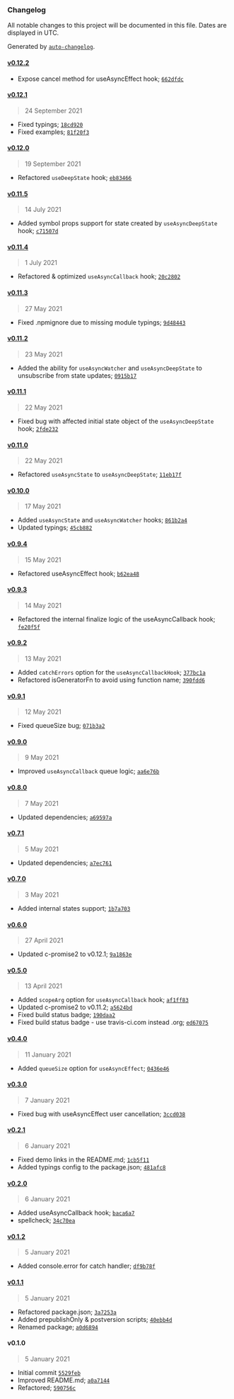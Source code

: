 ### Changelog

All notable changes to this project will be documented in this file. Dates are displayed in UTC.

Generated by [`auto-changelog`](https://github.com/CookPete/auto-changelog).

#### [v0.12.2](https://github.com/DigitalBrainJS/use-async-effect/compare/v0.12.1...v0.12.2)

- Expose cancel method for useAsyncEffect hook; [`662dfdc`](https://github.com/DigitalBrainJS/use-async-effect/commit/662dfdc2cc495e782ea1869b25edba895dec1b8d)

#### [v0.12.1](https://github.com/DigitalBrainJS/use-async-effect/compare/v0.12.0...v0.12.1)

> 24 September 2021

- Fixed typings; [`18cd920`](https://github.com/DigitalBrainJS/use-async-effect/commit/18cd920ea4604b2f6c0b193e30afbefe24bfaae6)
- Fixed examples; [`81f20f3`](https://github.com/DigitalBrainJS/use-async-effect/commit/81f20f3afb86ff0fb6809b8f0516c41c46707ece)

#### [v0.12.0](https://github.com/DigitalBrainJS/use-async-effect/compare/v0.11.5...v0.12.0)

> 19 September 2021

- Refactored `useDeepState` hook; [`eb83466`](https://github.com/DigitalBrainJS/use-async-effect/commit/eb834667e8a7c893f7ef073e61f6233784c1e4e5)

#### [v0.11.5](https://github.com/DigitalBrainJS/use-async-effect/compare/v0.11.4...v0.11.5)

> 14 July 2021

- Added symbol props support for state created by `useAsyncDeepState` hook; [`c71507d`](https://github.com/DigitalBrainJS/use-async-effect/commit/c71507dac9624dda633c391a834cd6cb9267641b)

#### [v0.11.4](https://github.com/DigitalBrainJS/use-async-effect/compare/v0.11.3...v0.11.4)

> 1 July 2021

- Refactored & optimized `useAsyncCallback` hook; [`20c2802`](https://github.com/DigitalBrainJS/use-async-effect/commit/20c28023c6f26e7aa2125e074973219589c93878)

#### [v0.11.3](https://github.com/DigitalBrainJS/use-async-effect/compare/v0.11.2...v0.11.3)

> 27 May 2021

- Fixed .npmignore due to missing module typings; [`9d48443`](https://github.com/DigitalBrainJS/use-async-effect/commit/9d48443d70275973f4df050b41149bcc7be1758a)

#### [v0.11.2](https://github.com/DigitalBrainJS/use-async-effect/compare/v0.11.1...v0.11.2)

> 23 May 2021

- Added the ability for `useAsyncWatcher` and `useAsyncDeepState` to unsubscribe from state updates; [`0915b17`](https://github.com/DigitalBrainJS/use-async-effect/commit/0915b177375a29c6948f4c8e9d1a236425beb5d8)

#### [v0.11.1](https://github.com/DigitalBrainJS/use-async-effect/compare/v0.11.0...v0.11.1)

> 22 May 2021

- Fixed bug with affected initial state object of the `useAsyncDeepState` hook; [`2fde232`](https://github.com/DigitalBrainJS/use-async-effect/commit/2fde2327da6cd7935b2b50fd6b0073fa13fc5bdf)

#### [v0.11.0](https://github.com/DigitalBrainJS/use-async-effect/compare/v0.10.0...v0.11.0)

> 22 May 2021

- Refactored `useAsyncState` to `useAsyncDeepState`; [`11eb17f`](https://github.com/DigitalBrainJS/use-async-effect/commit/11eb17f8d5b005e4d700c925f9afffbd09eab0a8)

#### [v0.10.0](https://github.com/DigitalBrainJS/use-async-effect/compare/v0.9.4...v0.10.0)

> 17 May 2021

- Added `useAsyncState` and `useAsyncWatcher` hooks; [`861b2a4`](https://github.com/DigitalBrainJS/use-async-effect/commit/861b2a4d11f147049c9055d2b6dcd3001f30a0c5)
- Updated typings; [`45cb882`](https://github.com/DigitalBrainJS/use-async-effect/commit/45cb882a0e53fa568384d31d873a8dd469e4e624)

#### [v0.9.4](https://github.com/DigitalBrainJS/use-async-effect/compare/v0.9.3...v0.9.4)

> 15 May 2021

- Refactored useAsyncEffect hook; [`b62ea48`](https://github.com/DigitalBrainJS/use-async-effect/commit/b62ea48653db2199f742a7ea206940aa82beed0c)

#### [v0.9.3](https://github.com/DigitalBrainJS/use-async-effect/compare/v0.9.2...v0.9.3)

> 14 May 2021

- Refactored the internal finalize logic of the useAsyncCallback hook; [`fe20f5f`](https://github.com/DigitalBrainJS/use-async-effect/commit/fe20f5f59718366535ed43a9fbba3b486c513b90)

#### [v0.9.2](https://github.com/DigitalBrainJS/use-async-effect/compare/v0.9.1...v0.9.2)

> 13 May 2021

- Added `catchErrors` option for the `useAsyncCallbackHook`; [`377bc1a`](https://github.com/DigitalBrainJS/use-async-effect/commit/377bc1acc0671bb0aa7b4f64c387ef84b9826f78)
- Refactored isGeneratorFn to avoid using function name; [`390fdd6`](https://github.com/DigitalBrainJS/use-async-effect/commit/390fdd609c5c1ccfa0d52ff4f2b64b4f6ed18cb3)

#### [v0.9.1](https://github.com/DigitalBrainJS/use-async-effect/compare/v0.9.0...v0.9.1)

> 12 May 2021

- Fixed queueSize bug; [`071b3a2`](https://github.com/DigitalBrainJS/use-async-effect/commit/071b3a295244465292a08caa1df7bec140fa960e)

#### [v0.9.0](https://github.com/DigitalBrainJS/use-async-effect/compare/v0.8.0...v0.9.0)

> 9 May 2021

- Improved `useAsyncCallback` queue logic; [`aa6e76b`](https://github.com/DigitalBrainJS/use-async-effect/commit/aa6e76bd8e5a83b05ee65c7d1b2f7c0dcb03390f)

#### [v0.8.0](https://github.com/DigitalBrainJS/use-async-effect/compare/v0.7.1...v0.8.0)

> 7 May 2021

- Updated dependencies; [`a69597a`](https://github.com/DigitalBrainJS/use-async-effect/commit/a69597ad047d69bb09803bc7f48d78b4d170efd8)

#### [v0.7.1](https://github.com/DigitalBrainJS/use-async-effect/compare/v0.7.0...v0.7.1)

> 5 May 2021

- Updated dependencies; [`a7ec761`](https://github.com/DigitalBrainJS/use-async-effect/commit/a7ec7612833003c60c6bc4786de81cf5c827d4fa)

#### [v0.7.0](https://github.com/DigitalBrainJS/use-async-effect/compare/v0.6.0...v0.7.0)

> 3 May 2021

- Added internal states support; [`1b7a703`](https://github.com/DigitalBrainJS/use-async-effect/commit/1b7a703f2516dc82b13d872b3169cf2e795efbcb)

#### [v0.6.0](https://github.com/DigitalBrainJS/use-async-effect/compare/v0.5.0...v0.6.0)

> 27 April 2021

- Updated c-promise2 to v0.12.1; [`9a1863e`](https://github.com/DigitalBrainJS/use-async-effect/commit/9a1863e97cf6f5ad86c5f4c6d713d01f92d0a187)

#### [v0.5.0](https://github.com/DigitalBrainJS/use-async-effect/compare/v0.4.0...v0.5.0)

> 13 April 2021

- Added `scopeArg` option for `useAsyncCallback` hook; [`af1ff83`](https://github.com/DigitalBrainJS/use-async-effect/commit/af1ff836c10daa19237493b6b3d16b44bda0c0aa)
- Updated c-promise2 to v0.11.2; [`a5624bd`](https://github.com/DigitalBrainJS/use-async-effect/commit/a5624bdaa45e335d1dfd73dc99cb0f8b377b2cc1)
- Fixed build status badge; [`190daa2`](https://github.com/DigitalBrainJS/use-async-effect/commit/190daa2af2e8547c7fd1be0d4311c647c4c9bd6f)
- Fixed build status badge - use travis-ci.com instead .org; [`ed67075`](https://github.com/DigitalBrainJS/use-async-effect/commit/ed670752698106578316ebe2c80fd6ddde1c5140)

#### [v0.4.0](https://github.com/DigitalBrainJS/use-async-effect/compare/v0.3.0...v0.4.0)

> 11 January 2021

- Added `queueSize` option for `useAsyncEffect`; [`0436e46`](https://github.com/DigitalBrainJS/use-async-effect/commit/0436e46fc55309ccf5965221ba6389356e1b2259)

#### [v0.3.0](https://github.com/DigitalBrainJS/use-async-effect/compare/v0.2.1...v0.3.0)

> 7 January 2021

- Fixed bug with useAsyncEffect user cancellation; [`3ccd038`](https://github.com/DigitalBrainJS/use-async-effect/commit/3ccd03813d0b7e01132118de660f2b030967389e)

#### [v0.2.1](https://github.com/DigitalBrainJS/use-async-effect/compare/v0.2.0...v0.2.1)

> 6 January 2021

- Fixed demo links in the README.md; [`1cb5f11`](https://github.com/DigitalBrainJS/use-async-effect/commit/1cb5f11a5dc035d2755b8638b9844d726521f481)
- Added typings config to the package.json; [`481afc8`](https://github.com/DigitalBrainJS/use-async-effect/commit/481afc81612fe7c01b516cb11b9b8f084d63d3b1)

#### [v0.2.0](https://github.com/DigitalBrainJS/use-async-effect/compare/v0.1.2...v0.2.0)

> 6 January 2021

- Added useAsyncCallback hook; [`baca6a7`](https://github.com/DigitalBrainJS/use-async-effect/commit/baca6a73792cf47262f3a21eade60600ba8cf877)
- spellcheck; [`34c70ea`](https://github.com/DigitalBrainJS/use-async-effect/commit/34c70ea037f9e592a3d1f039948bf588e68dac6c)

#### [v0.1.2](https://github.com/DigitalBrainJS/use-async-effect/compare/v0.1.1...v0.1.2)

> 5 January 2021

- Added console.error for catch handler; [`df9b78f`](https://github.com/DigitalBrainJS/use-async-effect/commit/df9b78fa77a0a823436d96f7a14c80bcbe972fdc)

#### [v0.1.1](https://github.com/DigitalBrainJS/use-async-effect/compare/v0.1.0...v0.1.1)

> 5 January 2021

- Refactored package.json; [`3a7253a`](https://github.com/DigitalBrainJS/use-async-effect/commit/3a7253a9726f4f65acc0164838f226c81ff2ca8f)
- Added prepublishOnly & postversion scripts; [`40ebb4d`](https://github.com/DigitalBrainJS/use-async-effect/commit/40ebb4d0c20834121645b16bcedeb4f719092df3)
- Renamed package; [`a0d6894`](https://github.com/DigitalBrainJS/use-async-effect/commit/a0d68945bc10c165a93aea0271a10a01b651c15c)

#### v0.1.0

> 5 January 2021

- Initial commit [`5529feb`](https://github.com/DigitalBrainJS/use-async-effect/commit/5529febb3c24fb3d6f1dccc1bd210e9f6e88bf26)
- Improved README.md; [`a0a7144`](https://github.com/DigitalBrainJS/use-async-effect/commit/a0a7144ef707085e879f828d49620761227dba0b)
- Refactored; [`590756c`](https://github.com/DigitalBrainJS/use-async-effect/commit/590756c6dbd7053200c8c46a49bd9bb1d76716b1)
